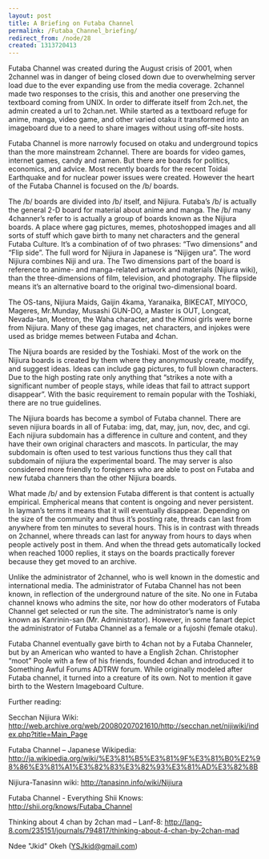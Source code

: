 ```yaml
---
layout: post
title: A Briefing on Futaba Channel
permalink: /Futaba_Channel_briefing/
redirect_from: /node/28
created: 1313720413
---
```

Futaba Channel was created during the August crisis of 2001, when 2channel was in danger of being closed down due to overwhelming server load due to the ever expanding use from the media coverage. 2channel made two responses to the crisis, this and another one preserving the textboard coming from UNIX. In order to differate itself from 2ch.net, the admin created a url to 2chan.net. While started as a textboard refuge for anime, manga, video game, and other varied otaku it transformed into an imageboard due to a need to share images without using off-site hosts.

Futaba Channel is more narrowly focused on otaku and underground topics than the more mainstream 2channel. There are boards for video games, internet games, candy and ramen. But there are boards for politics, economics, and advice. Most recently boards for the recent Toidai Earthquake and for nuclear power issues were created. However the heart of the Futaba Channel is focused on the /b/ boards.

The /b/ boards are divided into /b/ itself, and Nijiura. Futaba’s /b/ is actually the general 2-D board for material about anime and manga. The /b/ many 4channer’s refer to is actually a group of boards known as the Nijiura boards. A place where  gag pictures, memes, photoshopped images and all sorts of stuff which gave birth to many net characters and the general Futaba Culture. It’s a combination of of two phrases: “Two dimensions” and “Flip side”. The full word for Nijiura in Japanese is “Nijigen ura”. The word Nijiura combines Niji and ura. The Two dimensions part of the board is reference to anime- and manga-related artwork and materials (Nijiura wiki), than the three-dimensions of film, television, and photography. The flipside means it’s an alternative board to the original two-dimensional board.

The OS-tans, Nijiura Maids, Gaijin 4kama, Yaranaika, BIKECAT, MIYOCO, Mageres, Mr.Munday, Musashi GUN-DO, a Master is OUT, Longcat, Nevada-tan, Moetron, the Waha character, and the Kimoi girls were borne from Nijiura. Many of these gag images, net characters, and injokes were used as bridge memes between Futaba and 4chan. 

The Nijura boards are resided by the Toshiaki. Most of the work on the Nijiura boards is created by them where they anonymously create, modify, and suggest ideas. Ideas can include gag pictures, to full blown characters. Due to the high posting rate only anything that “strikes a note with a significant number of people stays, while ideas that fail to attract support disappear”. With the basic requirement to remain popular with the Toshiaki, there are no true guidelines.

The Nijiura boards has become a symbol of Futaba channel. There are seven nijiura boards in all of Futaba: img, dat, may, jun, nov, dec, and cgi. Each nijiura subdomain has a difference in culture and content, and they have their own original characters and mascots. In particular, the may subdomain is often used to test various functions thus they call that subdomain of nijiura the experimental board. The may server is also considered more friendly to foreigners who are able to post on Futaba and new futaba channers than the other Nijiura boards.

What made /b/ and by extension Futaba different is that content is actually empirical. Empherical means that content is ongoing and never persistent. In layman’s terms it means that it will eventually disappear. Depending on the size of the community and thus it’s posting rate, threads can last from anywhere from ten minutes to several hours. This is in contrast with threads on 2channel, where threads can last for anyway from hours to days when people actively post in them. And when the thread gets automatically locked when reached 1000 replies, it stays on the boards practically forever because they get moved to an archive.

Unlike the administrator of 2channel, who is well known in the domestic and international media. The administrator of Futaba Channel has not been known, in reflection of the underground nature of the site. No one in Futaba channel knows who admins the site, nor how do other moderators of Futaba Channel get selected or run the site. The administrator’s name is only known as Kanrinin-san (Mr. Administrator). However, in some fanart depict the administrator of Futaba Channel as a female or a fujoshi (female otaku).

Futaba Channel eventually gave birth to 4chan not by a Futaba Channeler, but by an American who wanted to have a English 2chan. Christopher “moot” Poole with a few of his friends, founded 4chan and introduced it to Something Awful Forums ADTRW forum. While originally modeled after Futaba channel, it turned into a creature of its own. Not to mention it gave birth to the Western Imageboard Culture. 

Further reading:

Secchan Nijiura Wiki: http://web.archive.org/web/20080207021610/http://secchan.net/nijiwiki/index.php?title=Main_Page

Futaba Channel – Japanese Wikipedia: http://ja.wikipedia.org/wiki/%E3%81%B5%E3%81%9F%E3%81%B0%E2%98%86%E3%81%A1%E3%82%83%E3%82%93%E3%81%AD%E3%82%8B

Nijiura-Tanasinn wiki: http://tanasinn.info/wiki/Nijiura

Futaba Channel - Everything Shii Knows: http://shii.org/knows/Futaba_Channel

Thinking about 4 chan by 2chan mad – Lanf-8: http://lang-8.com/235151/journals/794817/thinking-about-4-chan-by-2chan-mad

Ndee "Jkid" Okeh (YSJkid@gmail.com)
